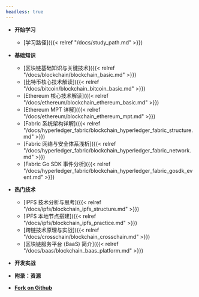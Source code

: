 ```yaml
---
headless: true
---
```


- **开始学习**
  - [学习路径]({{< relref "/docs/study_path.md" >}})

- **基础知识**
  - [区块链基础知识与关键技术]({{< relref "/docs/blockchain/blockchain_basic.md" >}})
  - [比特币核心技术解读]({{< relref "/docs/bitcoin/blockchain_bitcoin_basic.md" >}})
  - [Ethereum 核心技术解读]({{< relref "/docs/ethereum/blockchain_ethereum_basic.md" >}})
  - [Ethereum MPT 详解]({{< relref "/docs/ethereum/blockchain_ethereum_mpt.md" >}})
  - [Fabric 系统架构详解]({{< relref "/docs/hyperledger_fabric/blockchain_hyperledger_fabric_structure.md" >}})
  - [Fabric 网络与安全体系浅析]({{< relref "/docs/hyperledger_fabric/blockchain_hyperledger_fabric_network.md" >}})
  - [Fabric Go SDK 事件分析]({{< relref "/docs/hyperledger_fabric/blockchain_hyperledger_fabric_gosdk_event.md" >}})

- **热门技术**
  - [IPFS 技术分析与思考]({{< relref "/docs/ipfs/blockchain_ipfs_structure.md" >}})
  - [IPFS 本地节点搭建]({{< relref "/docs/ipfs/blockchain_ipfs_practice.md" >}})
  - [跨链技术原理与实战]({{< relref "/docs/crosschain/blockchain_crosschain.md" >}})
  - [区块链服务平台 (BaaS) 简介]({{< relref "/docs/baas/blockchain_baas_platform.md" >}})

- **开发实战**

- **附录：资源**

- [**Fork on Github**](https://github.com/pseudoyu/blockchain-guide)
